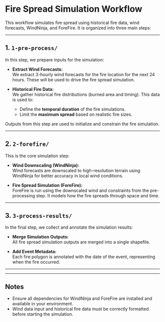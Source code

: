 # Fire Spread Simulation Workflow

This workflow simulates fire spread using historical fire data, wind forecasts, WindNinja, and ForeFire. It is organized into three main steps:

---

##  1. `1-pre-process/`

In this step, we prepare inputs for the simulation:

- **Extract Wind Forecasts:**  
  We extract 3-hourly wind forecasts for the fire location for the next 24 hours. These will be used to drive the fire spread simulation.

- **Historical Fire Data:**  
  We gather historical fire distributions (burned area and timing). This data is used to:
  - Define the **temporal duration** of the fire simulations.
  - Limit the **maximum spread** based on realistic fire sizes.

Outputs from this step are used to initialize and constrain the fire simulation.

---

##  2. `2-forefire/`

This is the core simulation step:

- **Wind Downscaling (WindNinja):**  
  Wind forecasts are downscaled to high-resolution terrain using WindNinja for better accuracy in local wind conditions.

- **Fire Spread Simulation (ForeFire):**  
  ForeFire is run using the downscaled wind and constraints from the pre-processing step. It models how the fire spreads through space and time.

---

##  3. `3-process-results/`

In the final step, we collect and annotate the simulation results:

- **Merge Simulation Outputs:**  
  All fire spread simulation outputs are merged into a single shapefile.

- **Add Event Metadata:**  
  Each fire polygon is annotated with the date of the event, representing when the fire occurred.

---


---

##  Notes

- Ensure all dependencies for WindNinja and ForeFire are installed and available in your environment.
- Wind data input and historical fire data must be correctly formatted before starting the simulation.




